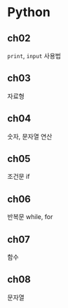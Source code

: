 # Python

## ch02

`print`, `input` 사용법

## ch03

자료형

## ch04

숫자, 문자열 연산

## ch05

조건문 if

## ch06

반복문 while, for

## ch07

함수

## ch08

문자열
